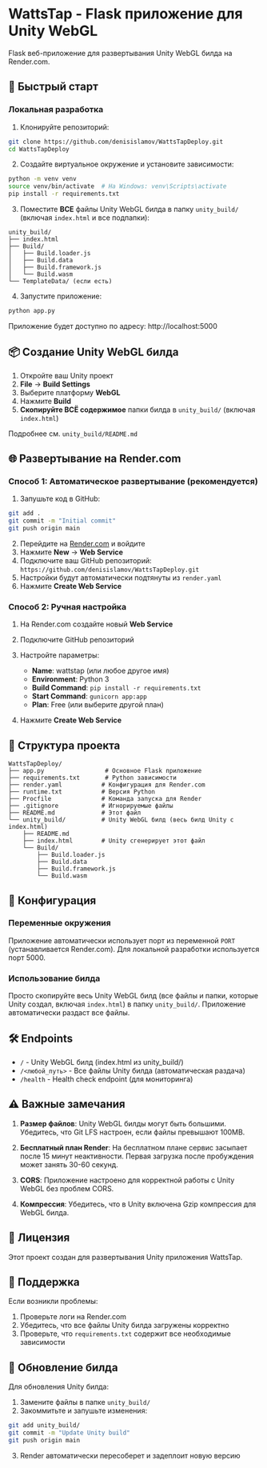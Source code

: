 # WattsTap - Flask приложение для Unity WebGL

Flask веб-приложение для развертывания Unity WebGL билда на Render.com.

## 🚀 Быстрый старт

### Локальная разработка

1. Клонируйте репозиторий:
```bash
git clone https://github.com/denisislamov/WattsTapDeploy.git
cd WattsTapDeploy
```

2. Создайте виртуальное окружение и установите зависимости:
```bash
python -m venv venv
source venv/bin/activate  # На Windows: venv\Scripts\activate
pip install -r requirements.txt
```

3. Поместите **ВСЕ** файлы Unity WebGL билда в папку `unity_build/` (включая `index.html` и все подпапки):
```
unity_build/
├── index.html
├── Build/
│   ├── Build.loader.js
│   ├── Build.data
│   ├── Build.framework.js
│   └── Build.wasm
└── TemplateData/ (если есть)
```

4. Запустите приложение:
```bash
python app.py
```

Приложение будет доступно по адресу: http://localhost:5000

## 📦 Создание Unity WebGL билда

1. Откройте ваш Unity проект
2. **File** → **Build Settings**
3. Выберите платформу **WebGL**
4. Нажмите **Build**
5. **Скопируйте ВСЁ содержимое** папки билда в `unity_build/` (включая `index.html`)

Подробнее см. `unity_build/README.md`

## 🌐 Развертывание на Render.com

### Способ 1: Автоматическое развертывание (рекомендуется)

1. Запушьте код в GitHub:
```bash
git add .
git commit -m "Initial commit"
git push origin main
```

2. Перейдите на [Render.com](https://render.com) и войдите
3. Нажмите **New** → **Web Service**
4. Подключите ваш GitHub репозиторий: `https://github.com/denisislamov/WattsTapDeploy.git`
5. Настройки будут автоматически подтянуты из `render.yaml`
6. Нажмите **Create Web Service**

### Способ 2: Ручная настройка

1. На Render.com создайте новый **Web Service**
2. Подключите GitHub репозиторий
3. Настройте параметры:
   - **Name**: wattstap (или любое другое имя)
   - **Environment**: Python 3
   - **Build Command**: `pip install -r requirements.txt`
   - **Start Command**: `gunicorn app:app`
   - **Plan**: Free (или выберите другой план)

4. Нажмите **Create Web Service**

## 📁 Структура проекта

```
WattsTapDeploy/
├── app.py                 # Основное Flask приложение
├── requirements.txt       # Python зависимости
├── render.yaml           # Конфигурация для Render.com
├── runtime.txt           # Версия Python
├── Procfile              # Команда запуска для Render
├── .gitignore            # Игнорируемые файлы
├── README.md             # Этот файл
└── unity_build/          # Unity WebGL билд (весь билд Unity с index.html)
    ├── README.md
    ├── index.html        # Unity сгенерирует этот файл
    └── Build/
        ├── Build.loader.js
        ├── Build.data
        ├── Build.framework.js
        └── Build.wasm
```

## 🔧 Конфигурация

### Переменные окружения

Приложение автоматически использует порт из переменной `PORT` (устанавливается Render.com).
Для локальной разработки используется порт 5000.

### Использование билда

Просто скопируйте весь Unity WebGL билд (все файлы и папки, которые Unity создал, включая `index.html`) в папку `unity_build/`. Приложение автоматически раздаст все файлы.

## 🛠️ Endpoints

- `/` - Unity WebGL билд (index.html из unity_build/)
- `/<любой_путь>` - Все файлы Unity билда (автоматическая раздача)
- `/health` - Health check endpoint (для мониторинга)

## ⚠️ Важные замечания

1. **Размер файлов**: Unity WebGL билды могут быть большими. Убедитесь, что Git LFS настроен, если файлы превышают 100MB.

2. **Бесплатный план Render**: На бесплатном плане сервис засыпает после 15 минут неактивности. Первая загрузка после пробуждения может занять 30-60 секунд.

3. **CORS**: Приложение настроено для корректной работы с Unity WebGL без проблем CORS.

4. **Компрессия**: Убедитесь, что в Unity включена Gzip компрессия для WebGL билда.

## 📝 Лицензия

Этот проект создан для развертывания Unity приложения WattsTap.

## 🤝 Поддержка

Если возникли проблемы:
1. Проверьте логи на Render.com
2. Убедитесь, что все файлы Unity билда загружены корректно
3. Проверьте, что `requirements.txt` содержит все необходимые зависимости

## 🔄 Обновление билда

Для обновления Unity билда:
1. Замените файлы в папке `unity_build/`
2. Закоммитьте и запушьте изменения:
```bash
git add unity_build/
git commit -m "Update Unity build"
git push origin main
```
3. Render автоматически пересоберет и задеплоит новую версию


